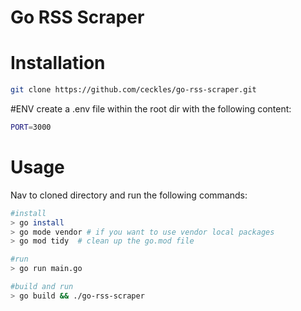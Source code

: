 # Go RSS Scraper

# Installation

```bash
git clone https://github.com/ceckles/go-rss-scraper.git
```
#ENV
create a .env file within the root dir with the following content:
```bash
PORT=3000
```
# Usage
Nav to cloned directory and run the following commands:
```bash
#install
> go install
> go mode vendor # if you want to use vendor local packages
> go mod tidy  # clean up the go.mod file

#run
> go run main.go

#build and run
> go build && ./go-rss-scraper
```
